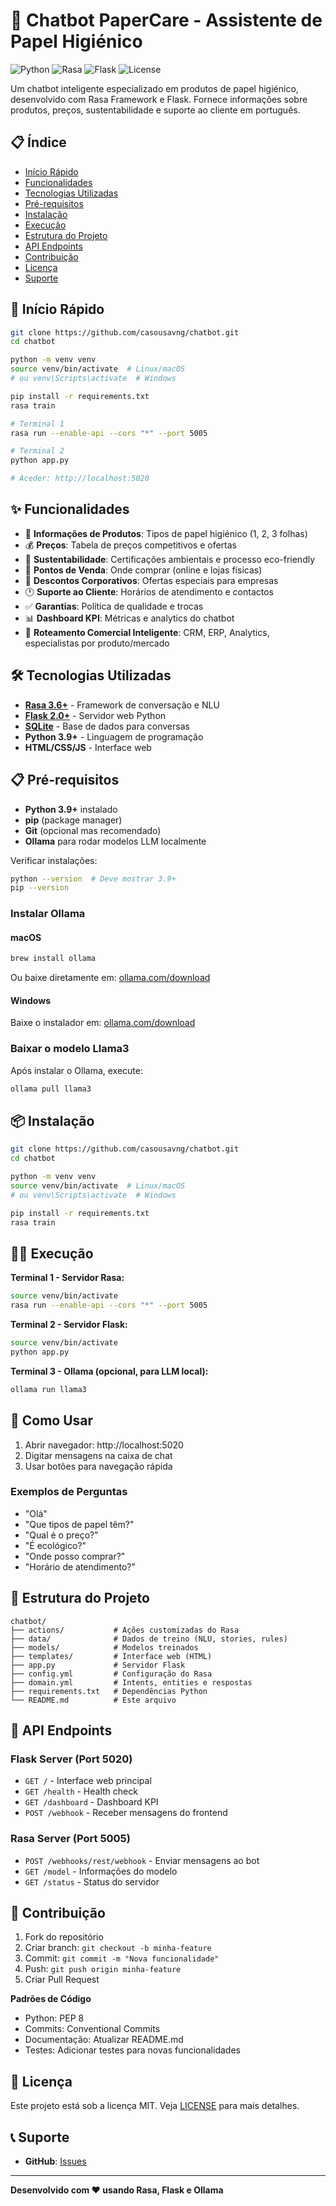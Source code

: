 # 🧻 Chatbot PaperCare - Assistente de Papel Higiénico

![Python](https://img.shields.io/badge/Python-3.9+-blue.svg)
![Rasa](https://img.shields.io/badge/Rasa-3.6.0+-orange.svg)
![Flask](https://img.shields.io/badge/Flask-2.0+-green.svg)
![License](https://img.shields.io/badge/License-MIT-yellow.svg)

Um chatbot inteligente especializado em produtos de papel higiénico, desenvolvido com Rasa Framework e Flask. Fornece informações sobre produtos, preços, sustentabilidade e suporte ao cliente em português.

## 📋 Índice

- [Início Rápido](#-início-rápido)
- [Funcionalidades](#-funcionalidades)
- [Tecnologias Utilizadas](#-tecnologias-utilizadas)
- [Pré-requisitos](#-pré-requisitos)
- [Instalação](#-instalação)
- [Execução](#-execução)
- [Estrutura do Projeto](#-estrutura-do-projeto)
- [API Endpoints](#-api-endpoints)
- [Contribuição](#-contribuição)
- [Licença](#-licença)
- [Suporte](#-suporte)

## 🚀 Início Rápido

```bash
git clone https://github.com/casousavng/chatbot.git
cd chatbot

python -m venv venv
source venv/bin/activate  # Linux/macOS
# ou venv\Scripts\activate  # Windows

pip install -r requirements.txt
rasa train

# Terminal 1
rasa run --enable-api --cors "*" --port 5005

# Terminal 2
python app.py

# Aceder: http://localhost:5020
```

## ✨ Funcionalidades

- 🧻 **Informações de Produtos**: Tipos de papel higiénico (1, 2, 3 folhas)
- 💰 **Preços**: Tabela de preços competitivos e ofertas
- 🌱 **Sustentabilidade**: Certificações ambientais e processo eco-friendly
- 🛒 **Pontos de Venda**: Onde comprar (online e lojas físicas)
- 🏢 **Descontos Corporativos**: Ofertas especiais para empresas
- 🕐 **Suporte ao Cliente**: Horários de atendimento e contactos
- ✅ **Garantias**: Política de qualidade e trocas
- 📊 **Dashboard KPI**: Métricas e analytics do chatbot
- 🔄 **Roteamento Comercial Inteligente**: CRM, ERP, Analytics, especialistas por produto/mercado

## 🛠 Tecnologias Utilizadas

- **[Rasa 3.6+](https://rasa.com/)** - Framework de conversação e NLU
- **[Flask 2.0+](https://flask.palletsprojects.com/)** - Servidor web Python
- **[SQLite](https://sqlite.org/)** - Base de dados para conversas
- **Python 3.9+** - Linguagem de programação
- **HTML/CSS/JS** - Interface web

## 📋 Pré-requisitos

- **Python 3.9+** instalado
- **pip** (package manager)
- **Git** (opcional mas recomendado)
- **Ollama** para rodar modelos LLM localmente

Verificar instalações:
```bash
python --version  # Deve mostrar 3.9+
pip --version
```

### Instalar Ollama

#### macOS
```bash
brew install ollama
```
Ou baixe diretamente em: [ollama.com/download](https://ollama.com/download)

#### Windows
Baixe o instalador em: [ollama.com/download](https://ollama.com/download)

### Baixar o modelo Llama3

Após instalar o Ollama, execute:
```bash
ollama pull llama3
```

## 📦 Instalação

```bash
git clone https://github.com/casousavng/chatbot.git
cd chatbot

python -m venv venv
source venv/bin/activate  # Linux/macOS
# ou venv\Scripts\activate  # Windows

pip install -r requirements.txt
rasa train
```

## 🏃‍♂️ Execução

**Terminal 1 - Servidor Rasa:**
```bash
source venv/bin/activate
rasa run --enable-api --cors "*" --port 5005
```

**Terminal 2 - Servidor Flask:**
```bash
source venv/bin/activate
python app.py
```

**Terminal 3 - Ollama (opcional, para LLM local):**
```bash
ollama run llama3
```

## 🎯 Como Usar

1. Abrir navegador: http://localhost:5020
2. Digitar mensagens na caixa de chat
3. Usar botões para navegação rápida

### Exemplos de Perguntas

- "Olá"
- "Que tipos de papel têm?"
- "Qual é o preço?"
- "É ecológico?"
- "Onde posso comprar?"
- "Horário de atendimento?"

## 📁 Estrutura do Projeto

```
chatbot/
├── actions/           # Ações customizadas do Rasa
├── data/              # Dados de treino (NLU, stories, rules)
├── models/            # Modelos treinados
├── templates/         # Interface web (HTML)
├── app.py             # Servidor Flask
├── config.yml         # Configuração do Rasa
├── domain.yml         # Intents, entities e respostas
├── requirements.txt   # Dependências Python
└── README.md          # Este arquivo
```

## 🔌 API Endpoints

### Flask Server (Port 5020)
- `GET /` - Interface web principal
- `GET /health` - Health check
- `GET /dashboard` - Dashboard KPI
- `POST /webhook` - Receber mensagens do frontend

### Rasa Server (Port 5005)
- `POST /webhooks/rest/webhook` - Enviar mensagens ao bot
- `GET /model` - Informações do modelo
- `GET /status` - Status do servidor

## 🤝 Contribuição

1. Fork do repositório
2. Criar branch: `git checkout -b minha-feature`
3. Commit: `git commit -m "Nova funcionalidade"`
4. Push: `git push origin minha-feature`
5. Criar Pull Request

**Padrões de Código**
- Python: PEP 8
- Commits: Conventional Commits
- Documentação: Atualizar README.md
- Testes: Adicionar testes para novas funcionalidades

## 📄 Licença

Este projeto está sob a licença MIT. Veja [LICENSE](LICENSE) para mais detalhes.

## 📞 Suporte

- **GitHub**: [Issues](https://github.com/casousavng/chatbot/issues)

---

**Desenvolvido com ❤️ usando Rasa, Flask e Ollama**
